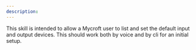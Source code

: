 ```yaml
---
description: 
---
```

This skill is intended to allow a Mycroft user to list and set the default input and output devices. This should work both by voice and by cli for an initial setup.
